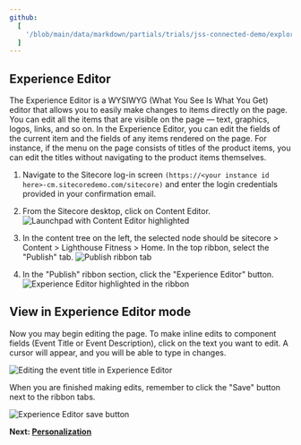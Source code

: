 ```yaml
---
github:
  [
    '/blob/main/data/markdown/partials/trials/jss-connected-demo/exploring-sitecore/experience-editor.md',
  ]
---
```


## Experience Editor

The Experience Editor is a WYSIWYG (What You See Is What You Get) editor that allows you to easily make changes to items directly on the page. You can edit all the items that are visible on the page — text, graphics, logos, links, and so on. In the Experience Editor, you can edit the fields of the current item and the fields of any items rendered on the page. For instance, if the menu on the page consists of titles of the product items, you can edit the titles without navigating to the product items themselves.

1. Navigate to the Sitecore log-in screen `(https://<your instance id here>-cm.sitecoredemo.com/sitecore)` and enter the login credentials provided in your confirmation email.

2. From the Sitecore desktop, click on Content Editor.
   ![Launchpad with Content Editor highlighted](https://mss-p-006-delivery.sitecorecontenthub.cloud/api/public/content/542638da103744a9a5ef78c752cca5bf?v=7ee8924e)

3. In the content tree on the left, the selected node should be sitecore > Content > Lighthouse Fitness > Home. In the top ribbon, select the "Publish" tab.
   ![Publish ribbon tab](https://mss-p-006-delivery.sitecorecontenthub.cloud/api/public/content/e7dc955157994503aa931390e73520cd?v=13c504e7)

4. In the "Publish" ribbon section, click the "Experience Editor" button.
   ![Experience Editor highlighted in the ribbon](https://mss-p-006-delivery.sitecorecontenthub.cloud/api/public/content/cbf06b8d8528456c925a89af6220adb4?v=5bd19ee3)

## View in Experience Editor mode

Now you may begin editing the page. To make inline edits to component fields (Event Title or Event Description), click on the text you want to edit. A cursor will appear, and you will be able to type in changes.

![Editing the event title in Experience Editor](https://mss-p-006-delivery.sitecorecontenthub.cloud/api/public/content/4fafeffdb0c4420586b060154de4b2fc?v=a310c2d2)

When you are finished making edits, remember to click the "Save" button next to the ribbon tabs.

![Experience Editor save button](https://mss-p-006-delivery.sitecorecontenthub.cloud/api/public/content/5d07db99595045869825f0f24ce9ed96?v=1515a4f1)

**Next: [Personalization](/trials/jss-connected-demo/exploring-sitecore/personalization-in-experience-editor)**
